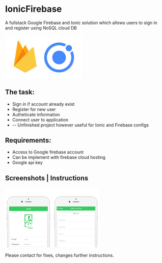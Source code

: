 # IonicFirebase
<p>A fullstack Google Firebase and Ionic solution which allows users to sign in and register using NoSQL cloud DB</p>

<img src="https://github.com/fabianfranklinhuffstead/IonicFirebase/blob/master/www/img/image-readme.jpg" height="50%" width="50%">

<h2>The task: </h2>
<ul>
  <li>Sign in if account already exist</li>
  <li>Register for new user</li>
  <li>Autheticate information</li>
  <li>Connect user to application</li>
  <li>-- Unfinished project however useful for Ionic and Firebase configs</li>
</ul>

<h2>Requirements: </h2>
<ul>
  <li>Access to Google firebase account</li>
  <li>Can be implement with firebase cloud hosting</li>
  <li>Google api key</li>
</ul>

<h2>Screenshots | Instructions </h2>
<img src="https://github.com/fabianfranklinhuffstead/IonicFirebase/blob/master/www/img/instructions2.jpg" height="30%" width="30%">

<img src="https://github.com/fabianfranklinhuffstead/IonicFirebase/blob/master/www/img/instructions3.jpg" height="30%" width="30%">



<p>Please contact for fixes, changes further instructions.</p>



